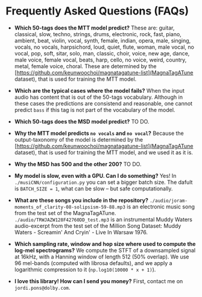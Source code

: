 # Frequently Asked Questions (FAQs)

* **Which 50-tags does the MTT model predict?** These are: guitar, classical, slow, techno, strings, drums, electronic, rock, fast, piano, ambient, beat, violin, vocal, synth, female, indian, opera, male, singing, vocals, no vocals, harpsichord, loud, quiet, flute, woman, male vocal, no vocal, pop, soft, sitar, solo, man, classic, choir, voice, new age, dance, male voice, female vocal, beats, harp, cello, no voice, weird, country, metal, female voice, choral. These are determined by the [https://github.com/keunwoochoi/magnatagatune-list](MagnaTagATune dataset), that is used for training the MTT model.

* **Which are the typical cases where the model fails?** When the input audio has content that is out of the 50-tags vocabulary. Although in these cases the predictions are consistend and reasonable, one cannot predict `bass` if this tag is not part of the vocabulary of the model.

* **Which 50-tags does the MSD model predict?** TO DO.

* **Why the MTT model predicts `no vocals` and `no vocal`?** Because the output-taxonomy of the model is determined by the [https://github.com/keunwoochoi/magnatagatune-list](MagnaTagATune dataset), that is used for training the MTT model, and we used it as it is. 

* **Why the MSD has 500 and the other 200?** TO DO.

* **My model is slow, even with a GPU. Can I do something?** Yes! In `./musiCNN/configuration.py` you can set a bigger batch size. The dafult is `BATCH_SIZE = 1`, what can be slow – but safe computationally.

* **What are these songs you include in the repository?** `./audio/joram-moments_of_clarity-08-solipsism-59-88.mp3` is an electronic music song from the test set of the MagnaTagATune. `./audio/TRWJAZW128F42760DD_test.mp3` is an instrumental Muddy Waters audio-excerpt from the test set of the Million Song Dataset: Muddy Waters - Screamin' And Cryin' - Live In Warsaw 1976.

* **Which sampling rate, window and hop size where used to compute the log-mel spectrograms?** We compute the STFT of a downsampled signal at 16kHz, with a Hanning window of length 512 (50% overlap). We use 96 mel-bands (computed with librosa defaults), and we apply a logarithmic compression to it (`np.log10(10000 * x + 1)`).

* **I love this library! How can I send you money?** First, contact me on `jordi.pons@dolby.com`.
